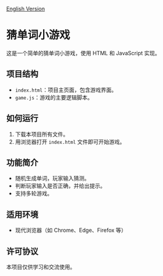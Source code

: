 [English Version](./README_EN.md)

# 猜单词小游戏

这是一个简单的猜单词小游戏，使用 HTML 和 JavaScript 实现。

## 项目结构

- `index.html`：项目主页面，包含游戏界面。
- `game.js`：游戏的主要逻辑脚本。

## 如何运行

1. 下载本项目所有文件。
2. 用浏览器打开 `index.html` 文件即可开始游戏。

## 功能简介

- 随机生成单词，玩家输入猜测。
- 判断玩家输入是否正确，并给出提示。
- 支持多轮游戏。

## 适用环境

- 现代浏览器（如 Chrome、Edge、Firefox 等）

## 许可协议

本项目仅供学习和交流使用。
